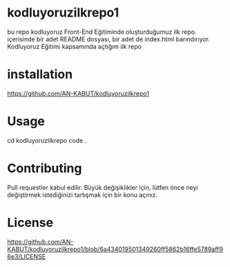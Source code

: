 # kodluyoruzilkrepo1
bu repo kodluyoruz Front-End Eğitiminde oluşturduğumuz ilk repo. içerisinde bir adet README dosyası, bir adet de index.html barındırıyor.
Kodluyoruz Eğitimi kapsamında açtığım ilk repo
# installation
https://github.com/AN-KABUT/kodluyoruzilkrepo1
# Usage
cd kodluyoruzilkrepo
code .
# Contributing
Pull requestler kabul edilir. Büyük değişiklikler için, lütfen önce neyi değiştirmek istediğinizi tartışmak için bir konu açınız.
# License
https://github.com/AN-KABUT/kodluyoruzilkrepo1/blob/6a434019501349260ff5862b16ffe5789aff96e3/LICENSE
